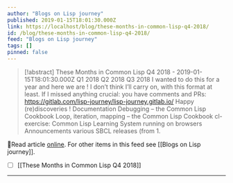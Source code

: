 ```yaml
---
author: "Blogs on Lisp journey"
published: 2019-01-15T18:01:30.000Z
link: https://localhost/blog/these-months-in-common-lisp-q4-2018/
id: /blog/these-months-in-common-lisp-q4-2018/
feed: "Blogs on Lisp journey"
tags: []
pinned: false
---
```

> [!abstract] These Months in Common Lisp Q4 2018 - 2019-01-15T18:01:30.000Z
> Q1 2018 Q2 2018 Q3 2018 I wanted to do this for a year and here we are ! I don’t think I’ll carry on, with this format at least. If I missed anything crucial: you have comments and PRs: https://gitlab.com/lisp-journey/lisp-journey.gitlab.io/ Happy (re)discoveries ! Documentation Debugging – the Common Lisp Cookbook Loop, iteration, mapping – the Common Lisp Cookbook cl-exercise: Common Lisp Learning System running on browsers Announcements various SBCL releases (from 1.

🔗Read article [online](https://localhost/blog/these-months-in-common-lisp-q4-2018/). For other items in this feed see [[Blogs on Lisp journey]].

- [ ] [[These Months in Common Lisp Q4 2018]]
- - -

